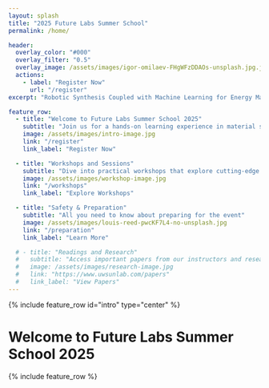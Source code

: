 ```yaml
---
layout: splash
title: "2025 Future Labs Summer School"
permalink: /home/

header:
  overlay_color: "#000"
  overlay_filter: "0.5"
  overlay_image: /assets/images/igor-omilaev-FHgWFzDDAOs-unsplash.jpg.jpg # Replace with your image
  actions:
    - label: "Register Now"
      url: "/register"
excerpt: "Robotic Synthesis Coupled with Machine Learning for Energy Materials."

feature_row:
  - title: "Welcome to Future Labs Summer School 2025"
    subtitle: "Join us for a hands-on learning experience in material science and machine learning"
    image: /assets/images/intro-image.jpg
    link: "/register"
    link_label: "Register Now"

  - title: "Workshops and Sessions"
    subtitle: "Dive into practical workshops that explore cutting-edge technology"
    image: /assets/images/workshop-image.jpg
    link: "/workshops"
    link_label: "Explore Workshops"

  - title: "Safety & Preparation"
    subtitle: "All you need to know about preparing for the event"
    image: /assets/images/louis-reed-pwcKF7L4-no-unsplash.jpg
    link: "/preparation"
    link_label: "Learn More"

  # - title: "Readings and Research"
  #   subtitle: "Access important papers from our instructors and researchers"
  #   image: /assets/images/research-image.jpg
  #   link: "https://www.uwsunlab.com/papers"
  #   link_label: "View Papers"
---
```

{% include feature_row id="intro" type="center" %} 

# Welcome to Future Labs Summer School 2025
{% include feature_row %}


